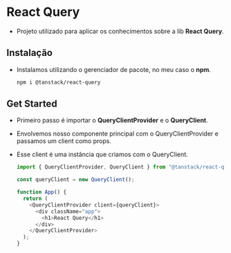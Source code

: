 # React Query

- Projeto utilizado para aplicar os conhecimentos sobre a lib **React Query**.

## Instalação

- Instalamos utilizando o gerenciador de pacote, no meu caso o **npm**.
  ```bash
  npm i @tanstack/react-query
  ```

## Get Started

- Primeiro passo é importar o **QueryClientProvider** e o **QueryClient**.
- Envolvemos nosso componente principal com o QueryClientProvider e passamos um client como props.
- Esse client é uma instância que criamos com o QueryClient.

  ```typescript
  import { QueryClientProvider, QueryClient } from "@tanstack/react-query";

  const queryClient = new QueryClient();

  function App() {
    return (
      <QueryClientProvider client={queryClient}>
        <div className="app">
          <h1>React Query</h1>
        </div>
      </QueryClientProvider>
    );
  }
  ```
